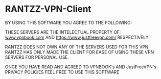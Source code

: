# RANTZZ-VPN-Client

BY USING THIS SOFTWARE YOU AGREE TO THE FOLLOWING:

THESE SERVERS ARE THE INTELECTUAL PROPERTY OF: 
www.vpnbook.com AND https://www.justfreevpn.com/ RESPECTIVELY.

RANTZZ DOES NOT OWN ANY OF THE SERVERS USED FOR THIS VPN, RANTZZ HAS ONLY
MADE THE CLIENT FOR EASE OF USING THESE VPN SERVERS FOR PERSONAL USE.

ONCE YOU HAVE READ AND AGREED TO VPNBOOK's AND JustFreeVPN's PRIVACY POLICIES
FEEL FREE TO USE THIS SOFTWARE